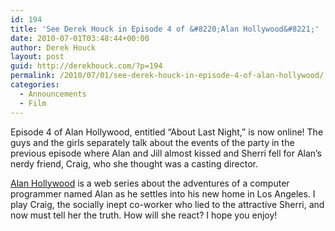```yaml
---
id: 194
title: 'See Derek Houck in Episode 4 of &#8220;Alan Hollywood&#8221;'
date: 2010-07-01T03:48:44+00:00
author: Derek Houck
layout: post
guid: http://derekhouck.com/?p=194
permalink: /2010/07/01/see-derek-houck-in-episode-4-of-alan-hollywood/
categories:
  - Announcements
  - Film
---
```

Episode 4 of Alan Hollywood, entitled &#8220;About Last Night,&#8221; is now online! The guys and the girls separately talk about the events of the party in the previous episode where Alan and Jill almost kissed and Sherri fell for Alan&#8217;s nerdy friend, Craig, who she thought was a casting director.

[Alan Hollywood](http://www.alanhollywood.com/) is a web series about the adventures of a computer programmer named Alan as he settles into his new home in Los Angeles. I play Craig, the socially inept co-worker who lied to the attractive Sherri, and now must tell her the truth. How will she react? I hope you enjoy!